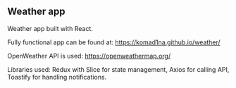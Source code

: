 ## Weather app

Weather app built with React.

Fully functional app can be found at: https://komad1na.github.io/weather/

OpenWeather API is used: https://openweathermap.org/

Libraries used: Redux with Slice for state management, Axios for calling API, Toastify for handling notifications.
